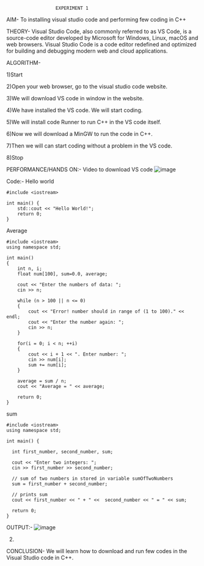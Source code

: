                       EXPERIMENT 1
AIM- To installing visual studio code and performing few coding in C++

THEORY- Visual Studio Code, also commonly referred to as VS Code, is a source-code editor developed by Microsoft for Windows, Linux, macOS and web browsers. Visual Studio Code is a code editor redefined and optimized for building and debugging modern web and cloud applications.

ALGORITHM- 

1)Start

2)Open your web browser, go to the visual studio code website.

3)We will download VS code in window  in the website.
   
4)We have installed the VS code. We will start coding.

5)We will install code Runner to run C++ in the VS code itself.

6)Now we will download a MinGW to run the code in C++.

7)Then we will can start coding without a problem in the VS code.

8)Stop


PERFORMANCE/HANDS ON:- Video to download VS code
![image](https://github.com/user-attachments/assets/5bbbb051-1941-41df-a91e-0e874d2ce314)

Code:-
Hello world
```
#include <iostream>

int main() {
    std::cout << "Hello World!";
    return 0;
}
```
Average
```
#include <iostream>
using namespace std;

int main()
{
    int n, i;
    float num[100], sum=0.0, average;

    cout << "Enter the numbers of data: ";
    cin >> n;

    while (n > 100 || n <= 0)
    {
        cout << "Error! number should in range of (1 to 100)." << endl;
        cout << "Enter the number again: ";
        cin >> n;
    }

    for(i = 0; i < n; ++i)
    {
        cout << i + 1 << ". Enter number: ";
        cin >> num[i];
        sum += num[i];
    }

    average = sum / n;
    cout << "Average = " << average;

    return 0;
}
```
sum
```
#include <iostream>
using namespace std;

int main() {

  int first_number, second_number, sum;
    
  cout << "Enter two integers: ";
  cin >> first_number >> second_number;

  // sum of two numbers in stored in variable sumOfTwoNumbers
  sum = first_number + second_number;

  // prints sum 
  cout << first_number << " + " <<  second_number << " = " << sum;     

  return 0;
}
```

OUTPUT:-
![image](https://github.com/user-attachments/assets/e0d7afa9-4576-4d46-8cb4-7541a1ce8617)

2)


CONCLUSION- We will learn how to download and run few codes in the Visual Studio code in C++.
